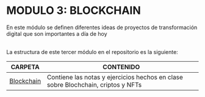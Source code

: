 # MODULO 3: BLOCKCHAIN  


En este módulo se definen diferentes ideas de proyectos de transformación digital que son importantes a día de hoy
 

<br>
La estructura de este tercer módulo en el repositorio es la siguiente:


<br>

| CARPETA | CONTENIDO |
| ------ | ------ |
| [Blockchain](Blockchain/) | Contiene las notas y ejercicios hechos en clase sobre Blochchain, criptos y NFTs |
